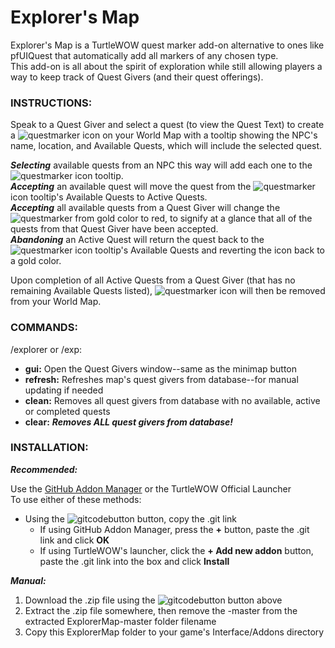 # **Explorer's Map**  
Explorer's Map is a TurtleWOW quest marker add-on alternative to ones like pfUIQuest that automatically add all markers of any chosen type.  
This add-on is all about the spirit of exploration while still allowing players a way to keep track of Quest Givers (and their quest offerings).
### INSTRUCTIONS:  
Speak to a Quest Giver and select a quest (to view the Quest Text) to create a ![questmarker](https://imgur.com/YhBNLOz.png) icon on your World Map with a tooltip showing the NPC's name, location, and Available Quests, which will include the selected quest.

***Selecting*** available quests from an NPC this way will add each one to the ![questmarker](https://imgur.com/YhBNLOz.png) icon tooltip. \
***Accepting*** an available quest will move the quest from the ![questmarker](https://imgur.com/YhBNLOz.png) icon tooltip's Available Quests to Active Quests. \
***Accepting*** all available quests from a Quest Giver will change the ![questmarker](https://imgur.com/YhBNLOz.png) from gold color to red, to signify at a glance that all of the quests from that Quest Giver have been accepted. \
***Abandoning*** an Active Quest will return the quest back to the ![questmarker](https://imgur.com/YhBNLOz.png) icon tooltip's Available Quests and reverting the icon back to a gold color.

Upon completion of all Active Quests from a Quest Giver (that has no remaining Available Quests listed), ![questmarker](https://imgur.com/YhBNLOz.png) icon will then be removed from your World Map.
### COMMANDS:  
/explorer or /exp:  
* **gui:** Open the Quest Givers window--same as the minimap button
* **refresh:** Refreshes map's quest givers from database--for manual updating if needed
* **clean:** Removes all quest givers from database with no available, active or completed quests
* **clear:** ***Removes ALL quest givers from database!***  
### INSTALLATION:  
***Recommended:***  

Use the [GitHub Addon Manager](https://turtle-wow.fandom.com/wiki/GitAddonsManager) or the TurtleWOW Official Launcher  
To use either of these methods:  
 * Using the ![gitcodebutton](https://imgur.com/C79XiBN.png) button, copy the .git link
   * If using GitHub Addon Manager, press the **+** button, paste the .git link and click **OK**
   * If using TurtleWOW's launcher, click the  **+ Add new addon** button, paste the .git link into the box and click **Install**

***Manual:***  
 1. Download the .zip file using the ![gitcodebutton](https://imgur.com/C79XiBN.png) button above
 2. Extract the .zip file somewhere, then remove the -master from the extracted ExplorerMap-master folder filename
 3. Copy this ExplorerMap folder to your game's Interface/Addons directory
